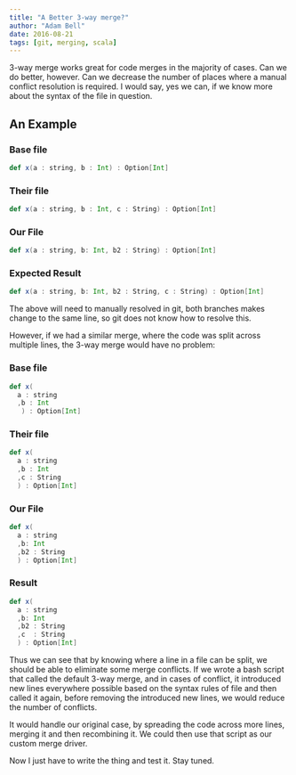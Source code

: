 ```yaml
---
title: "A Better 3-way merge?"
author: "Adam Bell"
date: 2016-08-21
tags: [git, merging, scala]
---
```

3-way merge works great for code merges in the majority of cases.  Can we do better, however.  Can we decrease the number of places where a manual conflict resolution is required.  I would say, yes we can, if we know more about the syntax of the file in question.
<!--more-->

## An Example

### Base file

``` scala
def x(a : string, b : Int) : Option[Int]
```  

### Their file

``` scala
def x(a : string, b : Int, c : String) : Option[Int]
```

### Our File

``` scala
def x(a : string, b: Int, b2 : String) : Option[Int]
```

### Expected Result

``` scala
def x(a : string, b: Int, b2 : String, c : String) : Option[Int]
```

The above will need to manually resolved in git, both branches makes change to the same line, so git does not know how to resolve this.  

However, if we had a similar merge, where the code was split across multiple lines, the 3-way merge would have no problem:

### Base file

``` scala
def x(
  a : string
  ,b : Int
   ) : Option[Int]
```

### Their file

``` scala
def x(
  a : string
  ,b : Int
  ,c : String
  ) : Option[Int]
```

### Our File

``` scala
def x(
  a : string
  ,b: Int
  ,b2 : String
  ) : Option[Int]
```

### Result

``` scala
def x(
  a : string
  ,b: Int
  ,b2 : String
  ,c  : String
  ) : Option[Int]
```

Thus we can see that by knowing where a line in a file can be split, we should be able to eliminate some merge conflicts.  If we wrote a bash script that called the default 3-way merge, and in cases of conflict, it introduced new lines everywhere possible based on the syntax rules of file and then called it again, before removing the introduced new lines, we would reduce the number of conflicts.  

It would handle our original case, by spreading the code across more lines, merging it and then recombining it.  We could then use that script as our custom merge driver.

Now I just have to write the thing and test it.  Stay tuned.
